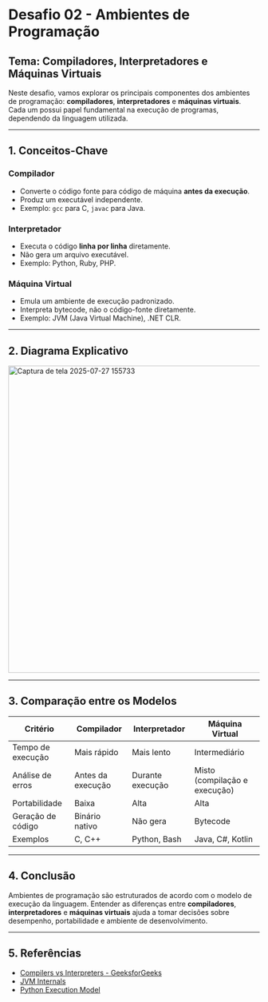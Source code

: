 
# Desafio 02 - Ambientes de Programação

## Tema: Compiladores, Interpretadores e Máquinas Virtuais

Neste desafio, vamos explorar os principais componentes dos ambientes de programação: **compiladores**, **interpretadores** e **máquinas virtuais**. Cada um possui papel fundamental na execução de programas, dependendo da linguagem utilizada.

---

## 1. Conceitos-Chave

### Compilador

- Converte o código fonte para código de máquina **antes da execução**.
- Produz um executável independente.
- Exemplo: `gcc` para C, `javac` para Java.

### Interpretador

- Executa o código **linha por linha** diretamente.
- Não gera um arquivo executável.
- Exemplo: Python, Ruby, PHP.

### Máquina Virtual

- Emula um ambiente de execução padronizado.
- Interpreta bytecode, não o código-fonte diretamente.
- Exemplo: JVM (Java Virtual Machine), .NET CLR.

---

## 2. Diagrama Explicativo
<img width="905" height="615" alt="Captura de tela 2025-07-27 155733" src="https://github.com/user-attachments/assets/8b71be2d-7688-49ee-89f1-0fb01f132ecb" />

---

## 3. Comparação entre os Modelos

| Critério               | Compilador       | Interpretador       | Máquina Virtual         |
|------------------------|------------------|----------------------|--------------------------|
| Tempo de execução      | Mais rápido      | Mais lento           | Intermediário            |
| Análise de erros       | Antes da execução| Durante execução     | Misto (compilação e execução) |
| Portabilidade          | Baixa            | Alta                 | Alta                     |
| Geração de código      | Binário nativo   | Não gera             | Bytecode                 |
| Exemplos               | C, C++           | Python, Bash         | Java, C#, Kotlin         |

---

## 4. Conclusão

Ambientes de programação são estruturados de acordo com o modelo de execução da linguagem. Entender as diferenças entre **compiladores**, **interpretadores** e **máquinas virtuais** ajuda a tomar decisões sobre desempenho, portabilidade e ambiente de desenvolvimento.

---

## 5. Referências

- [Compilers vs Interpreters - GeeksforGeeks](https://www.geeksforgeeks.org/compiler-vs-interpreter/)
- [JVM Internals](https://docs.oracle.com/javase/specs/)
- [Python Execution Model](https://docs.python.org/3/reference/executionmodel.html)
